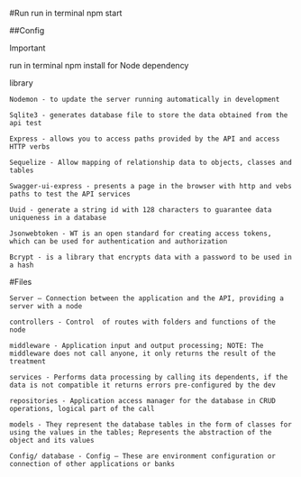 #Run
run in terminal npm start

##Config

Important

run in terminal npm install for Node dependency

library

    Nodemon - to update the server running automatically in development

    Sqlite3 - generates database file to store the data obtained from the api test

    Express - allows you to access paths provided by the API and access HTTP verbs

    Sequelize - Allow mapping of relationship data to objects, classes and tables

    Swagger-ui-express - presents a page in the browser with http and vebs paths to test the API services

    Uuid - generate a string id with 128 characters to guarantee data uniqueness in a database

    Jsonwebtoken - WT is an open standard for creating access tokens, which can be used for authentication and authorization
    
    Bcrypt - is a library that encrypts data with a password to be used in a hash

#Files
    
    Server – Connection between the application and the API, providing a server with a node
        
    controllers - Control  of routes with folders and functions of the node

    middleware - Application input and output processing; NOTE: The middleware does not call anyone, it only returns the result of the treatment

    services - Performs data processing by calling its dependents, if the data is not compatible it returns errors pre-configured by the dev

    repositories - Application access manager for the database in CRUD operations, logical part of the call

    models - They represent the database tables in the form of classes for using the values ​​in the tables; Represents the abstraction of the object and its values

    Config/ database - Config – These are environment configuration or connection of other applications or banks